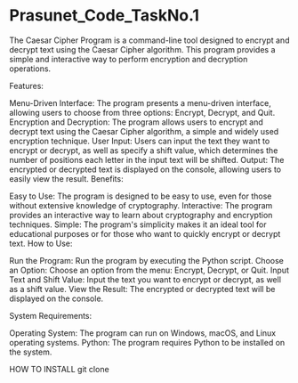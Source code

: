 # Prasunet_Code_TaskNo.1
The Caesar Cipher Program is a command-line tool designed to encrypt and decrypt text using the Caesar Cipher algorithm. This program provides a simple and interactive way to perform encryption and decryption operations.

Features:

Menu-Driven Interface: The program presents a menu-driven interface, allowing users to choose from three options: Encrypt, Decrypt, and Quit.
Encryption and Decryption: The program allows users to encrypt and decrypt text using the Caesar Cipher algorithm, a simple and widely used encryption technique.
User Input: Users can input the text they want to encrypt or decrypt, as well as specify a shift value, which determines the number of positions each letter in the input text will be shifted.
Output: The encrypted or decrypted text is displayed on the console, allowing users to easily view the result.
Benefits:

Easy to Use: The program is designed to be easy to use, even for those without extensive knowledge of cryptography.
Interactive: The program provides an interactive way to learn about cryptography and encryption techniques.
Simple: The program's simplicity makes it an ideal tool for educational purposes or for those who want to quickly encrypt or decrypt text.
How to Use:

Run the Program: Run the program by executing the Python script.
Choose an Option: Choose an option from the menu: Encrypt, Decrypt, or Quit.
Input Text and Shift Value: Input the text you want to encrypt or decrypt, as well as a shift value.
View the Result: The encrypted or decrypted text will be displayed on the console.

System Requirements:

Operating System: The program can run on Windows, macOS, and Linux operating systems.
Python: The program requires Python to be installed on the system.


HOW TO INSTALL
git clone 
